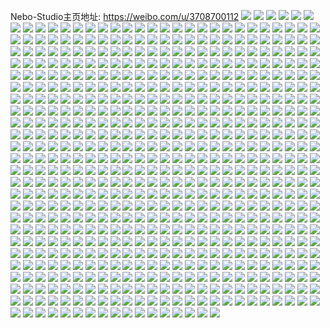 Nebo-Studio主页地址: https://weibo.com/u/3708700112 
![](https://wx4.sinaimg.cn/mw2000/dd0e45d0ly1h98icex30nj21b20s07j3.jpg) 
![](https://wx4.sinaimg.cn/mw2000/dd0e45d0ly1h98icfa60pj21b20s0n9m.jpg) 
![](https://wx4.sinaimg.cn/mw2000/dd0e45d0ly1h8z7n7fcf3j21hc0r0jyc.jpg) 
![](https://wx4.sinaimg.cn/mw2000/dd0e45d0ly1h8z3h0ghb3j21sc2dsu0y.jpg) 
![](https://wx4.sinaimg.cn/mw2000/dd0e45d0ly1h8z3h30akcj21sc2dskjm.jpg) 
![](https://wx4.sinaimg.cn/mw2000/dd0e45d0ly1h8wwgzivsnj21lt1tb4qp.jpg) 
![](https://wx4.sinaimg.cn/mw2000/dd0e45d0ly1h8wwhaedmmj22gg2wonpf.jpg) 
![](https://wx4.sinaimg.cn/mw2000/dd0e45d0ly1h8wwh34nx4j21kc1mxhdt.jpg) 
![](https://wx4.sinaimg.cn/mw2000/dd0e45d0ly1h8wu7yxc16j20u010zgym.jpg) 
![](https://wx4.sinaimg.cn/mw2000/dd0e45d0ly1h8r3nj75j7j22772woqv7.jpg) 
![](https://wx4.sinaimg.cn/mw2000/dd0e45d0ly1h8r3nqkrhej22c0341qv7.jpg) 
![](https://wx4.sinaimg.cn/mw2000/dd0e45d0ly1h8r05x8opyj229f2xx4qr.jpg) 
![](https://wx4.sinaimg.cn/mw2000/dd0e45d0ly1h8r060fxepj228h2skx6q.jpg) 
![](https://wx4.sinaimg.cn/mw2000/dd0e45d0ly1h8r05ufa6mj22c0340kjn.jpg) 
![](https://wx4.sinaimg.cn/mw2000/dd0e45d0ly1h8r06dw3szj227e2m7qv6.jpg) 
![](https://wx4.sinaimg.cn/mw2000/dd0e45d0ly1h8r063eoxyj22ae2wz4qr.jpg) 
![](https://wx4.sinaimg.cn/mw2000/dd0e45d0ly1h8r06751d5j22c0341kjm.jpg) 
![](https://wx4.sinaimg.cn/mw2000/dd0e45d0ly1h8r06axtt1j22bz3197wk.jpg) 
![](https://wx4.sinaimg.cn/mw2000/dd0e45d0ly1h8r06gv4xbj22bz2uux6r.jpg) 
![](https://wx4.sinaimg.cn/mw2000/dd0e45d0ly1h8r06hm5jyj20u011mwsr.jpg) 
![](https://wx4.sinaimg.cn/mw2000/dd0e45d0ly1h8go2xjlk4j22c0340qv9.jpg) 
![](https://wx4.sinaimg.cn/mw2000/dd0e45d0ly1h8go2uihx5j22c03401l0.jpg) 
![](https://wx4.sinaimg.cn/mw2000/dd0e45d0ly1h8gof6iqbsj22c0341kjn.jpg) 
![](https://wx4.sinaimg.cn/mw2000/dd0e45d0ly1h8e5x6iug6j21wu0vtk20.jpg) 
![](https://wx4.sinaimg.cn/mw2000/dd0e45d0ly1h8bv5chivrj22aq32bb2d.jpg) 
![](https://wx4.sinaimg.cn/mw2000/dd0e45d0ly1h8bv5rnaqbj22c0341b2d.jpg) 
![](https://wx4.sinaimg.cn/mw2000/dd0e45d0ly1h8bv5fvytrj22c0340x6u.jpg) 
![](https://wx4.sinaimg.cn/mw2000/dd0e45d0ly1h8bv5odguej22c03401l4.jpg) 
![](https://wx4.sinaimg.cn/mw2000/dd0e45d0ly1h8bv5jrzwhj22c0340hdz.jpg) 
![](https://wx4.sinaimg.cn/mw2000/dd0e45d0ly1h8bv5t5kihj22c0340e85.jpg) 
![](https://wx4.sinaimg.cn/mw2000/dd0e45d0ly1h8bv5v99cmj22af2ophdx.jpg) 
![](https://wx4.sinaimg.cn/mw2000/dd0e45d0ly1h8bv58drp1j22c0340hdy.jpg) 
![](https://wx4.sinaimg.cn/mw2000/dd0e45d0ly1h8atvlkk0vj228v280hdt.jpg) 
![](https://wx4.sinaimg.cn/mw2000/dd0e45d0ly1h8atvnww1qj227b1tb1ky.jpg) 
![](https://wx4.sinaimg.cn/mw2000/dd0e45d0ly1h83qmpiomkj20tu0w4wok.jpg) 
![](https://wx4.sinaimg.cn/mw2000/dd0e45d0ly1h83qn6z288j22c032pqv5.jpg) 
![](https://wx4.sinaimg.cn/mw2000/dd0e45d0ly1h81o0ukuqoj20q714yqey.jpg) 
![](https://wx4.sinaimg.cn/mw2000/dd0e45d0ly1h81o0v4iwvj20r9198k4d.jpg) 
![](https://wx4.sinaimg.cn/mw2000/dd0e45d0ly1h81o0u7eh5j21sc2ds7wh.jpg) 
![](https://wx4.sinaimg.cn/mw2000/dd0e45d0ly1h81o0vnjhtj20tw11o14v.jpg) 
![](https://wx4.sinaimg.cn/mw2000/dd0e45d0gy1h7y5nu2q37j226b2jqe81.jpg) 
![](https://wx4.sinaimg.cn/mw2000/dd0e45d0gy1h7y5nsqhyuj226c2mh7wh.jpg) 
![](https://wx4.sinaimg.cn/mw2000/dd0e45d0ly1h7nbu10sm5j22c03407wi.jpg) 
![](https://wx4.sinaimg.cn/mw2000/dd0e45d0ly1h7nbu3i7eaj22c0341kjm.jpg) 
![](https://wx4.sinaimg.cn/mw2000/dd0e45d0ly1h7nbu4hm4fj22c02fpqv5.jpg) 
![](https://wx4.sinaimg.cn/mw2000/dd0e45d0ly1h7nbu7cnlyj22c02rne83.jpg) 
![](https://wx4.sinaimg.cn/mw2000/dd0e45d0ly1h7nbuguyozj22c02w7kjn.jpg) 
![](https://wx4.sinaimg.cn/mw2000/dd0e45d0ly1h7nbudidd7j22c0340qv6.jpg) 
![](https://wx4.sinaimg.cn/mw2000/dd0e45d0ly1h7nbu5mvdhj22c02dgkjl.jpg) 
![](https://wx4.sinaimg.cn/mw2000/dd0e45d0ly1h7nbuaep05j22c0341qv7.jpg) 
![](https://wx4.sinaimg.cn/mw2000/dd0e45d0ly1h7nbtylp93j22c03404qt.jpg) 
![](https://wx4.sinaimg.cn/mw2000/dd0e45d0ly1h7nbuih9moj229r2xt1kz.jpg) 
![](https://wx4.sinaimg.cn/mw2000/dd0e45d0ly1h7k7jzxdg0j22c03407wi.jpg) 
![](https://wx4.sinaimg.cn/mw2000/dd0e45d0ly1h7k7k9e49uj226h2qj4qq.jpg) 
![](https://wx4.sinaimg.cn/mw2000/dd0e45d0ly1h7k7kizgm2j22c0340b2b.jpg) 
![](https://wx4.sinaimg.cn/mw2000/dd0e45d0ly1h7k7kqs6maj22c03407wj.jpg) 
![](https://wx4.sinaimg.cn/mw2000/dd0e45d0ly1h7gmc7nilsj20n00z4t9c.jpg) 
![](https://wx4.sinaimg.cn/mw2000/dd0e45d0gy1h759yz640xj222i2i9hdt.jpg) 
![](https://wx4.sinaimg.cn/mw2000/dd0e45d0gy1h759yxc6v1j226c2ryki9.jpg) 
![](https://wx4.sinaimg.cn/mw2000/dd0e45d0gy1h759ywizhcj21rd2hfb29.jpg) 
![](https://wx4.sinaimg.cn/mw2000/dd0e45d0gy1h759z1ldmbj21ky1lk7wh.jpg) 
![](https://wx4.sinaimg.cn/mw2000/dd0e45d0gy1h759z2zmuyj21sc27zhdt.jpg) 
![](https://wx4.sinaimg.cn/mw2000/dd0e45d0gy1h759yvetqqj20zg1bajtn.jpg) 
![](https://wx4.sinaimg.cn/mw2000/dd0e45d0gy1h759z3lwmdj20zg1ba40h.jpg) 
![](https://wx4.sinaimg.cn/mw2000/dd0e45d0gy1h759z47r8ej20zg1ba7a7.jpg) 
![](https://wx4.sinaimg.cn/mw2000/dd0e45d0ly1h6w1corwdnj22c02d1hdu.jpg) 
![](https://wx4.sinaimg.cn/mw2000/dd0e45d0ly1h6w1cnb3pvj22c02eie82.jpg) 
![](https://wx4.sinaimg.cn/mw2000/dd0e45d0ly1h6w1cqe3gjj22c02tju0y.jpg) 
![](https://wx4.sinaimg.cn/mw2000/dd0e45d0ly1h6tp9h2j6ej216o1kw77o.jpg) 
![](https://wx4.sinaimg.cn/mw2000/dd0e45d0ly1h6tp9epr1oj216o1kw7vh.jpg) 
![](https://wx4.sinaimg.cn/mw2000/dd0e45d0ly1h6tp9j8fwaj216o1kw0w8.jpg) 
![](https://wx4.sinaimg.cn/mw2000/dd0e45d0ly1h6tp9kl0w5j216o1kw1jd.jpg) 
![](https://wx4.sinaimg.cn/mw2000/dd0e45d0ly1h6tp9mdarwj216o1kwnny.jpg) 
![](https://wx4.sinaimg.cn/mw2000/dd0e45d0ly1h6tp9nn4xhj216o1kwx5p.jpg) 
![](https://wx4.sinaimg.cn/mw2000/dd0e45d0ly1h6tpa1wjb4j20tu10w18y.jpg) 
![](https://wx4.sinaimg.cn/mw2000/dd0e45d0ly1h6tpa3mgp5j216o1kw7wh.jpg) 
![](https://wx4.sinaimg.cn/mw2000/dd0e45d0ly1h6tpa0prrij22c02w4u0y.jpg) 
![](https://wx4.sinaimg.cn/mw2000/dd0e45d0ly1h6nz7anxslj21nw27ge81.jpg) 
![](https://wx4.sinaimg.cn/mw2000/dd0e45d0ly1h6nz7c9308j21sc2dsb2a.jpg) 
![](https://wx4.sinaimg.cn/mw2000/dd0e45d0ly1h6nz76idwfj21o0280460.jpg) 
![](https://wx4.sinaimg.cn/mw2000/dd0e45d0ly1h6nz7e6145j21o0280ah8.jpg) 
![](https://wx4.sinaimg.cn/mw2000/dd0e45d0ly1h6kes40ijcj21mc25sb29.jpg) 
![](https://wx4.sinaimg.cn/mw2000/dd0e45d0ly1h6kes4j8oqj21n825s1kx.jpg) 
![](https://wx4.sinaimg.cn/mw2000/dd0e45d0ly1h6kes553u2j228w2zvu0x.jpg) 
![](https://wx4.sinaimg.cn/mw2000/dd0e45d0ly1h6kes3c0b6j22c0340u0x.jpg) 
![](https://wx4.sinaimg.cn/mw2000/dd0e45d0ly1h6ketepaafj22c03401kx.jpg) 
![](https://wx4.sinaimg.cn/mw2000/dd0e45d0ly1h6kes5yprej223b2ave81.jpg) 
![](https://wx4.sinaimg.cn/mw2000/dd0e45d0ly1h6kevap6vej20mz0qzdgf.jpg) 
![](https://wx4.sinaimg.cn/mw2000/dd0e45d0ly1h6kexes8pnj20mz0p4tch.jpg) 
![](https://wx4.sinaimg.cn/mw2000/dd0e45d0ly1h6kexys41ej22c02zmqv5.jpg) 
![](https://wx4.sinaimg.cn/mw2000/dd0e45d0ly1h6epysl8fuj21o01o0tgv.jpg) 
![](https://wx4.sinaimg.cn/mw2000/dd0e45d0ly1h6epys289wj22c02c0tsl.jpg) 
![](https://wx4.sinaimg.cn/mw2000/dd0e45d0ly1h6epyt1iygj216o1a2mzk.jpg) 
![](https://wx4.sinaimg.cn/mw2000/dd0e45d0ly1h6epyw50qsj22c0340kjl.jpg) 
![](https://wx4.sinaimg.cn/mw2000/dd0e45d0ly1h6epyzoovtj226n1pahdt.jpg) 
![](https://wx4.sinaimg.cn/mw2000/dd0e45d0ly1h6epyywhlzj22c0340qm6.jpg) 
![](https://wx4.sinaimg.cn/mw2000/dd0e45d0ly1h6epz76f1tj20u00y9gni.jpg) 
![](https://wx4.sinaimg.cn/mw2000/dd0e45d0ly1h6epz52329j22c02c0hdu.jpg) 
![](https://wx4.sinaimg.cn/mw2000/dd0e45d0ly1h6epz5raeej22c02ffb29.jpg) 
![](https://wx4.sinaimg.cn/mw2000/dd0e45d0ly1h65g0eh6t5j20u01eejtb.jpg) 
![](https://wx4.sinaimg.cn/mw2000/dd0e45d0ly1h65g0f4r1jj21ur2fte81.jpg) 
![](https://wx4.sinaimg.cn/mw2000/dd0e45d0ly1h5vx4w0kvcj21o01o07wh.jpg) 
![](https://wx4.sinaimg.cn/mw2000/dd0e45d0ly1h5vx4u52wzj21o01o07wh.jpg) 
![](https://wx4.sinaimg.cn/mw2000/dd0e45d0ly1h5sspp6p3oj21ld2conny.jpg) 
![](https://wx4.sinaimg.cn/mw2000/dd0e45d0ly1h5ssposq65j21jc2afx32.jpg) 
![](https://wx4.sinaimg.cn/mw2000/dd0e45d0ly1h5r2enumj8j20u0176n06.jpg) 
![](https://wx4.sinaimg.cn/mw2000/dd0e45d0ly1h5r2enh23vj20tz15k1bq.jpg) 
![](https://wx4.sinaimg.cn/mw2000/dd0e45d0ly1h5r2eo345yj20h50uhqbb.jpg) 
![](https://wx4.sinaimg.cn/mw2000/dd0e45d0ly1h569uo82f4j22c0340hdu.jpg) 
![](https://wx4.sinaimg.cn/mw2000/dd0e45d0ly1h569ujf9d4j22c0340b2b.jpg) 
![](https://wx4.sinaimg.cn/mw2000/dd0e45d0ly1h569us8srij22c0340hdu.jpg) 
![](https://wx4.sinaimg.cn/mw2000/dd0e45d0ly1h55jcngyz7j22c02j3b2b.jpg) 
![](https://wx4.sinaimg.cn/mw2000/dd0e45d0ly1h55jcopjplj22c02rq1ky.jpg) 
![](https://wx4.sinaimg.cn/mw2000/dd0e45d0ly1h55jcm1c2mj22c03407wi.jpg) 
![](https://wx4.sinaimg.cn/mw2000/dd0e45d0ly1h55jcxh456j20sg0g9tfy.jpg) 
![](https://wx4.sinaimg.cn/mw2000/dd0e45d0ly1h55jcwx2qkj21o01o0npe.jpg) 
![](https://wx4.sinaimg.cn/mw2000/dd0e45d0ly1h55jcv6drdj21sc29akjl.jpg) 
![](https://wx4.sinaimg.cn/mw2000/dd0e45d0ly1h55jctyrs4j22kd2417wj.jpg) 
![](https://wx4.sinaimg.cn/mw2000/dd0e45d0ly1h55jcxsllsj20sg0fvwlm.jpg) 
![](https://wx4.sinaimg.cn/mw2000/dd0e45d0ly1h55jczqxctj22c02u31kz.jpg) 
![](https://wx4.sinaimg.cn/mw2000/dd0e45d0ly1h55jd0pfkgj230q1xc1ky.jpg) 
![](https://wx4.sinaimg.cn/mw2000/dd0e45d0ly1h55jd1c4y6j22c023vnpd.jpg) 
![](https://wx4.sinaimg.cn/mw2000/dd0e45d0ly1h55jd2flhuj22c02lnhdv.jpg) 
![](https://wx4.sinaimg.cn/mw2000/dd0e45d0ly1h55jd3suddj22c0340npf.jpg) 
![](https://wx4.sinaimg.cn/mw2000/dd0e45d0ly1h51w1ndobxj20lc0o8n5z.jpg) 
![](https://wx4.sinaimg.cn/mw2000/dd0e45d0ly1h51w3mv84cj209p0bmta7.jpg) 
![](https://wx4.sinaimg.cn/mw2000/dd0e45d0ly1h4x54i74loj21sc2ds1kx.jpg) 
![](https://wx4.sinaimg.cn/mw2000/dd0e45d0ly1h4x54ghr7uj21sc21uhdt.jpg) 
![](https://wx4.sinaimg.cn/mw2000/dd0e45d0ly1h4x54jkrr9j21sc2dsb29.jpg) 
![](https://wx4.sinaimg.cn/mw2000/dd0e45d0ly1h4ob7ihjuhj21sc2dshd0.jpg) 
![](https://wx4.sinaimg.cn/mw2000/dd0e45d0ly1h4ob7sk45vj223u2ph1l0.jpg) 
![](https://wx4.sinaimg.cn/mw2000/dd0e45d0ly1h4ob7iwr87j21sc24j7pc.jpg) 
![](https://wx4.sinaimg.cn/mw2000/dd0e45d0ly1h4ob7tf8amj21sc25d4qp.jpg) 
![](https://wx4.sinaimg.cn/mw2000/dd0e45d0ly1h4ob7u01afj20sg16o7hu.jpg) 
![](https://wx4.sinaimg.cn/mw2000/dd0e45d0ly1h4ob7ug8sej21400u04a2.jpg) 
![](https://wx4.sinaimg.cn/mw2000/dd0e45d0ly1h4ob7v0zozj210k0glagz.jpg) 
![](https://wx4.sinaimg.cn/mw2000/dd0e45d0gy1h4mbooikqij20n01ds1kx.jpg) 
![](https://wx4.sinaimg.cn/mw2000/dd0e45d0gy1h4lvofbvr7j22c03401kx.jpg) 
![](https://wx4.sinaimg.cn/mw2000/dd0e45d0gy1h4lvogs87vj23402c0b2a.jpg) 
![](https://wx4.sinaimg.cn/mw2000/dd0e45d0gy1h4lvoeppc6j20sg16oajq.jpg) 
![](https://wx4.sinaimg.cn/mw2000/dd0e45d0gy1h4lvorn2isj23402c0npd.jpg) 
![](https://wx4.sinaimg.cn/mw2000/dd0e45d0gy1h4lvopgmphj23402c0npe.jpg) 
![](https://wx4.sinaimg.cn/mw2000/dd0e45d0gy1h4ku4yef7vj21400u00ys.jpg) 
![](https://wx4.sinaimg.cn/mw2000/dd0e45d0gy1h4ktycdeu1j20u00z4n6c.jpg) 
![](https://wx4.sinaimg.cn/mw2000/dd0e45d0gy1h4ku5ay0j8j20u00u0dm5.jpg) 
![](https://wx4.sinaimg.cn/mw2000/dd0e45d0gy1h4ku1pxnlhj23k02o0kjn.jpg) 
![](https://wx4.sinaimg.cn/mw2000/dd0e45d0gy1h4ku1mq57dj23402c0hdu.jpg) 
![](https://wx4.sinaimg.cn/mw2000/dd0e45d0gy1h4ku1hntanj23k02o04qr.jpg) 
![](https://wx4.sinaimg.cn/mw2000/dd0e45d0gy1h4jn1sjf6ej22c0340b1g.jpg) 
![](https://wx4.sinaimg.cn/mw2000/dd0e45d0gy1h4jn24js7cj20mi0gf776.jpg) 
![](https://wx4.sinaimg.cn/mw2000/dd0e45d0gy1h4jn1te849j20tu0uj45z.jpg) 
![](https://wx4.sinaimg.cn/mw2000/dd0e45d0gy1h4jn2ck693j20mi0kc442.jpg) 
![](https://wx4.sinaimg.cn/mw2000/dd0e45d0ly1h4dobacgxsj22c0340e82.jpg) 
![](https://wx4.sinaimg.cn/mw2000/dd0e45d0ly1h4dobcllavj22c03404qq.jpg) 
![](https://wx4.sinaimg.cn/mw2000/dd0e45d0ly1h4dobj0fxtj22c0340hdu.jpg) 
![](https://wx4.sinaimg.cn/mw2000/dd0e45d0ly1h4dob8vyg3j22c0340e82.jpg) 
![](https://wx4.sinaimg.cn/mw2000/dd0e45d0ly1h47pzgkzm8j21pp1fekg4.jpg) 
![](https://wx4.sinaimg.cn/mw2000/dd0e45d0ly1h46zn7ysrcj22c02m6e82.jpg) 
![](https://wx4.sinaimg.cn/mw2000/dd0e45d0ly1h46zn75wb5j22c02tvhdu.jpg) 
![](https://wx4.sinaimg.cn/mw2000/dd0e45d0ly1h46zn92wuyj22c0340npf.jpg) 
![](https://wx4.sinaimg.cn/mw2000/dd0e45d0ly1h431wp2zn3j21q924s1h0.jpg) 
![](https://wx4.sinaimg.cn/mw2000/dd0e45d0ly1h431wnx5khj21p22unb29.jpg) 
![](https://wx4.sinaimg.cn/mw2000/dd0e45d0ly1h3zwmj53jlj21od1od1kx.jpg) 
![](https://wx4.sinaimg.cn/mw2000/dd0e45d0ly1h3zwmjjmjbj20u40xadpu.jpg) 
![](https://wx4.sinaimg.cn/mw2000/dd0e45d0ly1h3ycmewz6xj22d6340hdv.jpg) 
![](https://wx4.sinaimg.cn/mw2000/dd0e45d0ly1h3ycmdfngzj20u00u0tiv.jpg) 
![](https://wx4.sinaimg.cn/mw2000/dd0e45d0ly1h3ycmgj3dqj22d6340hdw.jpg) 
![](https://wx4.sinaimg.cn/mw2000/dd0e45d0ly1h3ycmds6zej22c02v11kx.jpg) 
![](https://wx4.sinaimg.cn/mw2000/dd0e45d0ly1h3xmqci3lwj22c02nlu0y.jpg) 
![](https://wx4.sinaimg.cn/mw2000/dd0e45d0ly1h3xmqdf92tj22c0340npe.jpg) 
![](https://wx4.sinaimg.cn/mw2000/dd0e45d0ly1h3xmqeih2mj22c02qcx6q.jpg) 
![](https://wx4.sinaimg.cn/mw2000/dd0e45d0ly1h3xmqbl3bmj22c02zihdu.jpg) 
![](https://wx4.sinaimg.cn/mw2000/dd0e45d0ly1h3xmqfv53vj22c0340b2a.jpg) 
![](https://wx4.sinaimg.cn/mw2000/dd0e45d0ly1h3xmqhcfc8j22c03407wi.jpg) 
![](https://wx4.sinaimg.cn/mw2000/dd0e45d0ly1h3xmqiho5hj22c02w47wj.jpg) 
![](https://wx4.sinaimg.cn/mw2000/dd0e45d0ly1h3xmqjgsv3j22c0340hdu.jpg) 
![](https://wx4.sinaimg.cn/mw2000/dd0e45d0ly1h3xkkyn9mgj21sc2dskjl.jpg) 
![](https://wx4.sinaimg.cn/mw2000/dd0e45d0ly1h3xkkzdijuj21sc2dsb29.jpg) 
![](https://wx4.sinaimg.cn/mw2000/dd0e45d0ly1h3xkl1r76pj21o0280u0x.jpg) 
![](https://wx4.sinaimg.cn/mw2000/dd0e45d0ly1h3xkl27i3gj20jp0podoe.jpg) 
![](https://wx4.sinaimg.cn/mw2000/dd0e45d0ly1h3xkl2sm81j20i30nx48p.jpg) 
![](https://wx4.sinaimg.cn/mw2000/dd0e45d0ly1h3xkl442bvj22c02rphdu.jpg) 
![](https://wx4.sinaimg.cn/mw2000/dd0e45d0ly1h3xkl8uiwhj22c0340hdv.jpg) 
![](https://wx4.sinaimg.cn/mw2000/dd0e45d0ly1h3xhyv6p7pj22c02mxkjl.jpg) 
![](https://wx4.sinaimg.cn/mw2000/dd0e45d0ly1h3xhyqplpjj20zk0qamz3.jpg) 
![](https://wx4.sinaimg.cn/mw2000/dd0e45d0ly1h3xhyhjeafj2440334txu.jpg) 
![](https://wx4.sinaimg.cn/mw2000/dd0e45d0ly1h3xhyngotyj235s2dfx6p.jpg) 
![](https://wx4.sinaimg.cn/mw2000/dd0e45d0ly1h3xhyvytw5j22c02vshdt.jpg) 
![](https://wx4.sinaimg.cn/mw2000/dd0e45d0ly1h3xhyqc2lfj235s2df7wh.jpg) 
![](https://wx4.sinaimg.cn/mw2000/dd0e45d0ly1h3xhz0ropoj22c0340x6p.jpg) 
![](https://wx4.sinaimg.cn/mw2000/dd0e45d0ly1h3xhyz3469j22c0340x6p.jpg) 
![](https://wx4.sinaimg.cn/mw2000/dd0e45d0ly1h3xhyx7dqqj22c0340x6p.jpg) 
![](https://wx4.sinaimg.cn/mw2000/dd0e45d0ly1h3xhz29x3wj22c0340npd.jpg) 
![](https://wx4.sinaimg.cn/mw2000/dd0e45d0ly1h3xhz3v3imj22c0340e81.jpg) 
![](https://wx4.sinaimg.cn/mw2000/dd0e45d0ly1h3x0xixftwj22df35sb2b.jpg) 
![](https://wx4.sinaimg.cn/mw2000/dd0e45d0ly1h3x0xsjvuzj22df35s7wj.jpg) 
![](https://wx4.sinaimg.cn/mw2000/dd0e45d0ly1h3x0wnuzjpj235s2dfx6q.jpg) 
![](https://wx4.sinaimg.cn/mw2000/dd0e45d0ly1h3x0wsfxaoj22de349kjm.jpg) 
![](https://wx4.sinaimg.cn/mw2000/dd0e45d0ly1h3x0wz5f2kj235s2df7wj.jpg) 
![](https://wx4.sinaimg.cn/mw2000/dd0e45d0ly1h3x0x4xyxdj22df35s1kz.jpg) 
![](https://wx4.sinaimg.cn/mw2000/dd0e45d0ly1h3x0xpbq37j22df35s4qr.jpg) 
![](https://wx4.sinaimg.cn/mw2000/dd0e45d0ly1h3x0xm4dnkj22df35sx6q.jpg) 
![](https://wx4.sinaimg.cn/mw2000/dd0e45d0ly1h3x0wjdb40j235s2df1kz.jpg) 
![](https://wx4.sinaimg.cn/mw2000/dd0e45d0ly1h3x0yi4u3gj24403347wi.jpg) 
![](https://wx4.sinaimg.cn/mw2000/dd0e45d0ly1h3x0ygrgpnj23344404qr.jpg) 
![](https://wx4.sinaimg.cn/mw2000/dd0e45d0ly1h3x0yk1nocj2334440kjm.jpg) 
![](https://wx4.sinaimg.cn/mw2000/dd0e45d0ly1h3v97j2xrqj20t10tuwol.jpg) 
![](https://wx4.sinaimg.cn/mw2000/dd0e45d0ly1h3v97ipbzbj20sn13vk3j.jpg) 
![](https://wx4.sinaimg.cn/mw2000/dd0e45d0ly1h3v97josxxj210y0tvwsq.jpg) 
![](https://wx4.sinaimg.cn/mw2000/dd0e45d0ly1h3v97k142fj21jj1eph8d.jpg) 
![](https://wx4.sinaimg.cn/mw2000/dd0e45d0ly1h3v97kgd55j20t70wual8.jpg) 
![](https://wx4.sinaimg.cn/mw2000/dd0e45d0ly1h3v97hula7j21991gvapl.jpg) 
![](https://wx4.sinaimg.cn/mw2000/dd0e45d0ly1h3v99iq4c6j20ln0qg10h.jpg) 
![](https://wx4.sinaimg.cn/mw2000/dd0e45d0ly1h3v99iaunaj21sc2dsnpd.jpg) 
![](https://wx4.sinaimg.cn/mw2000/dd0e45d0ly1h3v99iz5fbj20kw0l4tdw.jpg) 
![](https://wx4.sinaimg.cn/mw2000/dd0e45d0ly1h3iq6l4725j21l71vckjl.jpg) 
![](https://wx4.sinaimg.cn/mw2000/dd0e45d0ly1h3iq6ntt1lj21r6229b29.jpg) 
![](https://wx4.sinaimg.cn/mw2000/dd0e45d0ly1h3iq6muel7j21nc1ub7wh.jpg) 
![](https://wx4.sinaimg.cn/mw2000/dd0e45d0ly1h3innf2yjfj21o02a07wi.jpg) 
![](https://wx4.sinaimg.cn/mw2000/dd0e45d0ly1h3innd7dlhj21k022oe81.jpg) 
![](https://wx4.sinaimg.cn/mw2000/dd0e45d0ly1h3inng4a59j21o025whdt.jpg) 
![](https://wx4.sinaimg.cn/mw2000/dd0e45d0ly1h3innh627mj211c126dxs.jpg) 
![](https://wx4.sinaimg.cn/mw2000/dd0e45d0ly1h3innglzf9j21uo11cgzn.jpg) 
![](https://wx4.sinaimg.cn/mw2000/dd0e45d0ly1h3innn2z9yj20u014045g.jpg) 
![](https://wx4.sinaimg.cn/mw2000/dd0e45d0ly1h3innjuebtj21rv10kb29.jpg) 
![](https://wx4.sinaimg.cn/mw2000/dd0e45d0ly1h3innkw9k1j21t4118hdt.jpg) 
![](https://wx4.sinaimg.cn/mw2000/dd0e45d0ly1h3innijt6ij22fy1rkb2a.jpg) 
![](https://wx4.sinaimg.cn/mw2000/dd0e45d0ly1h3innlxrwpj21uo12te81.jpg) 
![](https://wx4.sinaimg.cn/mw2000/dd0e45d0ly1h3innms65zj218i0xo7nl.jpg) 
![](https://wx4.sinaimg.cn/mw2000/dd0e45d0ly1h3djd9ho9mj23402c0x6t.jpg) 
![](https://wx4.sinaimg.cn/mw2000/dd0e45d0ly1h3djetyccmj20mf0crgqb.jpg) 
![](https://wx4.sinaimg.cn/mw2000/dd0e45d0ly1h3djdasqzcj20u011ukgs.jpg) 
![](https://wx4.sinaimg.cn/mw2000/dd0e45d0gy1h39bzwxkwzj20sg2451ky.jpg) 
![](https://wx4.sinaimg.cn/mw2000/dd0e45d0gy1h39cmicgaqj216o0sggw2.jpg) 
![](https://wx4.sinaimg.cn/mw2000/dd0e45d0gy1h39c0avjyzj20sg1kib29.jpg) 
![](https://wx4.sinaimg.cn/mw2000/dd0e45d0gy1h39bzl72j4j20sg1kvx38.jpg) 
![](https://wx4.sinaimg.cn/mw2000/dd0e45d0gy1h39cxgot9uj22z428c4qs.jpg) 
![](https://wx4.sinaimg.cn/mw2000/dd0e45d0gy1h39bz7yf47j20sg3k04qp.jpg) 
![](https://wx4.sinaimg.cn/mw2000/dd0e45d0gy1h39cnaq4bjj20sg11o7tr.jpg) 
![](https://wx4.sinaimg.cn/mw2000/dd0e45d0ly1h39cxxyr6xj219a0u0tyo.jpg) 
![](https://wx4.sinaimg.cn/mw2000/dd0e45d0gy1h39cmrflyxj20sf11mqby.jpg) 
![](https://wx4.sinaimg.cn/mw2000/dd0e45d0ly1h39cy7e6gaj20sg1dlavq.jpg) 
![](https://wx4.sinaimg.cn/mw2000/dd0e45d0gy1h39cnfzabvj216o0sggtl.jpg) 
![](https://wx4.sinaimg.cn/mw2000/dd0e45d0gy1h39cm7u3ojj22c03401l0.jpg) 
![](https://wx4.sinaimg.cn/mw2000/dd0e45d0gy1h39cnqvkvpj219a0u0kjf.jpg) 
![](https://wx4.sinaimg.cn/mw2000/dd0e45d0gy1h39cqgrnocj20sg16ok0f.jpg) 
![](https://wx4.sinaimg.cn/mw2000/dd0e45d0gy1h39cqvg33uj216o0sgdqk.jpg) 
![](https://wx4.sinaimg.cn/mw2000/dd0e45d0gy1h39cr2qyhgj216o0sgqcm.jpg) 
![](https://wx4.sinaimg.cn/mw2000/dd0e45d0gy1h39crxim68j22x126rx6r.jpg) 
![](https://wx4.sinaimg.cn/mw2000/dd0e45d0ly1h39cyeho56j20sg16o4bv.jpg) 
![](https://wx4.sinaimg.cn/mw2000/dd0e45d0ly1h37203m1pfj20sg16on5j.jpg) 
![](https://wx4.sinaimg.cn/mw2000/dd0e45d0ly1h37202tf9vj20sg16oth5.jpg) 
![](https://wx4.sinaimg.cn/mw2000/dd0e45d0ly1h372049972j20sg16on5e.jpg) 
![](https://wx4.sinaimg.cn/mw2000/dd0e45d0ly1h37205qv7rj20sg16ok09.jpg) 
![](https://wx4.sinaimg.cn/mw2000/dd0e45d0ly1h37206bnihj20sg16o112.jpg) 
![](https://wx4.sinaimg.cn/mw2000/dd0e45d0ly1h3720m577kj20lz0o3450.jpg) 
![](https://wx4.sinaimg.cn/mw2000/dd0e45d0ly1h3720yx6m1j20j80sgtdc.jpg) 
![](https://wx4.sinaimg.cn/mw2000/dd0e45d0ly1h37219zjgqj20u010ydxp.jpg) 
![](https://wx4.sinaimg.cn/mw2000/dd0e45d0ly1h3724h9nuaj20u01404i8.jpg) 
![](https://wx4.sinaimg.cn/mw2000/dd0e45d0gy1h2yp3pafjhj22c0340nph.jpg) 
![](https://wx4.sinaimg.cn/mw2000/dd0e45d0gy1h2yp4h2ucfj22c0340kjp.jpg) 
![](https://wx4.sinaimg.cn/mw2000/dd0e45d0gy1h2yp5f9642j2259340npg.jpg) 
![](https://wx4.sinaimg.cn/mw2000/dd0e45d0gy1h2yp5zzragj20vi0rodv4.jpg) 
![](https://wx4.sinaimg.cn/mw2000/dd0e45d0ly1h2xvxadjq6j22c0340x6s.jpg) 
![](https://wx4.sinaimg.cn/mw2000/dd0e45d0ly1h2xvxeqhaaj21qv24sqv5.jpg) 
![](https://wx4.sinaimg.cn/mw2000/dd0e45d0ly1h2xvx4sm7fj20zk1beqd7.jpg) 
![](https://wx4.sinaimg.cn/mw2000/dd0e45d0ly1h2xvx6u4q2j21o324lqv5.jpg) 
![](https://wx4.sinaimg.cn/mw2000/dd0e45d0ly1h2xvxbtseqj216o1kw4qp.jpg) 
![](https://wx4.sinaimg.cn/mw2000/dd0e45d0ly1h2xvxd2776j216o1kwnlc.jpg) 
![](https://wx4.sinaimg.cn/mw2000/dd0e45d0ly1h2prvwki7ij22c02c0npd.jpg) 
![](https://wx4.sinaimg.cn/mw2000/dd0e45d0ly1h2prx5fb9pj23402c0hdu.jpg) 
![](https://wx4.sinaimg.cn/mw2000/dd0e45d0ly1h2pry1vkaej22c020zkjl.jpg) 
![](https://wx4.sinaimg.cn/mw2000/dd0e45d0ly1h2przoucksj22c03404qs.jpg) 
![](https://wx4.sinaimg.cn/mw2000/dd0e45d0ly1h2ps0w3klmj22c0340qv6.jpg) 
![](https://wx4.sinaimg.cn/mw2000/dd0e45d0ly1h2ps249izrj22c0340qv6.jpg) 
![](https://wx4.sinaimg.cn/mw2000/dd0e45d0ly1h2pfybzs8ej2340340kjr.jpg) 
![](https://wx4.sinaimg.cn/mw2000/dd0e45d0ly1h2pfyfwophj23402c01l0.jpg) 
![](https://wx4.sinaimg.cn/mw2000/dd0e45d0ly1h2pfyzllatj2340340x6v.jpg) 
![](https://wx4.sinaimg.cn/mw2000/dd0e45d0ly1h2pfyir5nvj23402c0u0z.jpg) 
![](https://wx4.sinaimg.cn/mw2000/dd0e45d0ly1h2pfyosxmjj23402c0e82.jpg) 
![](https://wx4.sinaimg.cn/mw2000/dd0e45d0ly1h2pfylpvbaj23402c0npf.jpg) 
![](https://wx4.sinaimg.cn/mw2000/dd0e45d0ly1h2pfy6e7ubj23402c01l0.jpg) 
![](https://wx4.sinaimg.cn/mw2000/dd0e45d0ly1h2pfyr5ea3j22c02qz4qr.jpg) 
![](https://wx4.sinaimg.cn/mw2000/dd0e45d0ly1h2pfyu1ggaj23402c0hdv.jpg) 
![](https://wx4.sinaimg.cn/mw2000/dd0e45d0ly1h2pfz4uqzrj2340340hdz.jpg) 
![](https://wx4.sinaimg.cn/mw2000/dd0e45d0ly1h2pfz7mco0j22c02bbqv5.jpg) 
![](https://wx4.sinaimg.cn/mw2000/dd0e45d0ly1h2pfzb673tj23402c0u0z.jpg) 
![](https://wx4.sinaimg.cn/mw2000/dd0e45d0ly1h2pfzh9jnwj23403404qv.jpg) 
![](https://wx4.sinaimg.cn/mw2000/dd0e45d0ly1h2meif60jyj21al16odvn.jpg) 
![](https://wx4.sinaimg.cn/mw2000/dd0e45d0ly1h2hliqik9vj2261340u0y.jpg) 
![](https://wx4.sinaimg.cn/mw2000/dd0e45d0ly1h2hllg80f7j21o01o07u7.jpg) 
![](https://wx4.sinaimg.cn/mw2000/dd0e45d0ly1h2hliad0ugj22c0340npf.jpg) 
![](https://wx4.sinaimg.cn/mw2000/dd0e45d0ly1h2hli0wsisj22c028zqv6.jpg) 
![](https://wx4.sinaimg.cn/mw2000/dd0e45d0ly1h2hllgm8rxj20u00r2k26.jpg) 
![](https://wx4.sinaimg.cn/mw2000/dd0e45d0ly1h2hlilsmhcj22c01skx6p.jpg) 
![](https://wx4.sinaimg.cn/mw2000/dd0e45d0ly1h2hlij8nmdj22c0340e82.jpg) 
![](https://wx4.sinaimg.cn/mw2000/dd0e45d0ly1h2hllgxotuj20mz0cfgnj.jpg) 
![](https://wx4.sinaimg.cn/mw2000/dd0e45d0ly1h2hlijvty0j216l16n7gv.jpg) 
![](https://wx4.sinaimg.cn/mw2000/dd0e45d0ly1h23q326ecxj20mm0u5jvj.jpg) 
![](https://wx4.sinaimg.cn/mw2000/dd0e45d0ly1h23q32wd16j21nr28de81.jpg) 
![](https://wx4.sinaimg.cn/mw2000/dd0e45d0ly1h23q33ciu6j20u014012m.jpg) 
![](https://wx4.sinaimg.cn/mw2000/dd0e45d0ly1h20z2kq4g9j22801o0e81.jpg) 
![](https://wx4.sinaimg.cn/mw2000/dd0e45d0ly1h20z2ll2fgj21o01o01kx.jpg) 
![](https://wx4.sinaimg.cn/mw2000/dd0e45d0ly1h20z2n367hj21o0280b29.jpg) 
![](https://wx4.sinaimg.cn/mw2000/dd0e45d0ly1h20z2oeeuoj22801o0e81.jpg) 
![](https://wx4.sinaimg.cn/mw2000/dd0e45d0ly1h20z2i8smnj21o02807wh.jpg) 
![](https://wx4.sinaimg.cn/mw2000/dd0e45d0ly1h1ugh6o1dtj23402c0npd.jpg) 
![](https://wx4.sinaimg.cn/mw2000/dd0e45d0ly1h1ugicvjyoj22c03404qs.jpg) 
![](https://wx4.sinaimg.cn/mw2000/dd0e45d0ly1h1ugih865cj22c03404qs.jpg) 
![](https://wx4.sinaimg.cn/mw2000/dd0e45d0ly1h1tvzmqj19j22c0340e84.jpg) 
![](https://wx4.sinaimg.cn/mw2000/dd0e45d0ly1h1tvzqk2ucj226431yx6r.jpg) 
![](https://wx4.sinaimg.cn/mw2000/dd0e45d0ly1h1tvzuk3syj22c0340e84.jpg) 
![](https://wx4.sinaimg.cn/mw2000/dd0e45d0ly1h1tw0amcl3j22c0340kjo.jpg) 
![](https://wx4.sinaimg.cn/mw2000/dd0e45d0ly1h1tw0i1liwj22c02lz7wk.jpg) 
![](https://wx4.sinaimg.cn/mw2000/dd0e45d0ly1h1tw02p3yej22c0340hdw.jpg) 
![](https://wx4.sinaimg.cn/mw2000/dd0e45d0ly1h1tw0eeq88j22c03407wk.jpg) 
![](https://wx4.sinaimg.cn/mw2000/dd0e45d0ly1h1tvzyxmc5j22c0340npg.jpg) 
![](https://wx4.sinaimg.cn/mw2000/dd0e45d0ly1h1tw0706fxj22c03404qs.jpg) 
![](https://wx4.sinaimg.cn/mw2000/dd0e45d0ly1h1taznmvv1j216o1kwqv5.jpg) 
![](https://wx4.sinaimg.cn/mw2000/dd0e45d0ly1h1taztj22rj22c0340u0y.jpg) 
![](https://wx4.sinaimg.cn/mw2000/dd0e45d0ly1h1tazkq9hkj216o1kwhdt.jpg) 
![](https://wx4.sinaimg.cn/mw2000/dd0e45d0ly1h1tazugox2j20v80hzaht.jpg) 
![](https://wx4.sinaimg.cn/mw2000/dd0e45d0ly1h1tazyomdpj20i20rrgw0.jpg) 
![](https://wx4.sinaimg.cn/mw2000/dd0e45d0ly1h1tazxy783j22ts1l0kjm.jpg) 
![](https://wx4.sinaimg.cn/mw2000/dd0e45d0ly1h1tb05p727j22c0340x6t.jpg) 
![](https://wx4.sinaimg.cn/mw2000/dd0e45d0ly1h1tb0h663oj22ts1lab2b.jpg) 
![](https://wx4.sinaimg.cn/mw2000/dd0e45d0ly1h1tb0dobq2j23402c0nph.jpg) 
![](https://wx4.sinaimg.cn/mw2000/dd0e45d0ly1h1tazppg0jj216o1kwhdt.jpg) 
![](https://wx4.sinaimg.cn/mw2000/dd0e45d0ly1h1tb08h7xoj21qp2c9b2a.jpg) 
![](https://wx4.sinaimg.cn/mw2000/dd0e45d0ly1h1nbe0t742j20u0137wrt.jpg) 
![](https://wx4.sinaimg.cn/mw2000/dd0e45d0ly1h1nbeys8mlj20mi0qsdnm.jpg) 
![](https://wx4.sinaimg.cn/mw2000/dd0e45d0ly1h1nbepeg98j20u011nk4f.jpg) 
![](https://wx4.sinaimg.cn/mw2000/dd0e45d0ly1h1ebl6qc1jj22c0340x6s.jpg) 
![](https://wx4.sinaimg.cn/mw2000/dd0e45d0ly1h1ebl45nx2j22c0340e84.jpg) 
![](https://wx4.sinaimg.cn/mw2000/dd0e45d0ly1h19pv4nxwjj22c0340b29.jpg) 
![](https://wx4.sinaimg.cn/mw2000/dd0e45d0ly1h19pva1h9wj22c0340hdt.jpg) 
![](https://wx4.sinaimg.cn/mw2000/dd0e45d0ly1h19pv8eef0j22c0340b29.jpg) 
![](https://wx4.sinaimg.cn/mw2000/dd0e45d0ly1h19pv6u0xrj22c0340npe.jpg) 
![](https://wx4.sinaimg.cn/mw2000/dd0e45d0ly1h12pvur9jwj22c03404qr.jpg) 
![](https://wx4.sinaimg.cn/mw2000/dd0e45d0ly1h12pvx3649j22c0340hdv.jpg) 
![](https://wx4.sinaimg.cn/mw2000/dd0e45d0ly1h12pvzy8t0j22c03401kz.jpg) 
![](https://wx4.sinaimg.cn/mw2000/dd0e45d0ly1h12pw2ouffj22c0340npg.jpg) 
![](https://wx4.sinaimg.cn/mw2000/dd0e45d0ly1h12ouuq44uj22c0340e83.jpg) 
![](https://wx4.sinaimg.cn/mw2000/dd0e45d0ly1h12ov21zsdj22c0340qv8.jpg) 
![](https://wx4.sinaimg.cn/mw2000/dd0e45d0ly1h12ouxyo1ij22c0340e83.jpg) 
![](https://wx4.sinaimg.cn/mw2000/dd0e45d0ly1h12ovbud40j22c0340hdv.jpg) 
![](https://wx4.sinaimg.cn/mw2000/dd0e45d0ly1h12ovg1p8rj22c0340npg.jpg) 
![](https://wx4.sinaimg.cn/mw2000/dd0e45d0ly1h12ov85turj22c0340b2b.jpg) 
![](https://wx4.sinaimg.cn/mw2000/dd0e45d0ly1h12dflzy4ej22c03401l0.jpg) 
![](https://wx4.sinaimg.cn/mw2000/dd0e45d0ly1h12dbqwclxj20fj0kqq5j.jpg) 
![](https://wx4.sinaimg.cn/mw2000/dd0e45d0ly1h11j6921ubj22c0340kjp.jpg) 
![](https://wx4.sinaimg.cn/mw2000/dd0e45d0ly1h11j6de5jzj22c0340kjr.jpg) 
![](https://wx4.sinaimg.cn/mw2000/dd0e45d0ly1h11j6hm9t4j22c0340b2d.jpg) 
![](https://wx4.sinaimg.cn/mw2000/dd0e45d0ly1h11j6jd4vmj216o1kwnjn.jpg) 
![](https://wx4.sinaimg.cn/mw2000/dd0e45d0ly1h11j73kx4kj22c0340hdt.jpg) 
![](https://wx4.sinaimg.cn/mw2000/dd0e45d0ly1h11j6kuhwkj216o1kwtv7.jpg) 
![](https://wx4.sinaimg.cn/mw2000/dd0e45d0ly1h11j6v4i6rj22c0340e83.jpg) 
![](https://wx4.sinaimg.cn/mw2000/dd0e45d0ly1h11j6s68l7j22c03407wj.jpg) 
![](https://wx4.sinaimg.cn/mw2000/dd0e45d0ly1h11j6y55ngj22c0340e83.jpg) 
![](https://wx4.sinaimg.cn/mw2000/dd0e45d0ly1h11j71mxnwj22c03407wj.jpg) 
![](https://wx4.sinaimg.cn/mw2000/dd0e45d0ly1h11j773333j23402c0u0z.jpg) 
![](https://wx4.sinaimg.cn/mw2000/dd0e45d0ly1h11j63ei5lj22c0340npg.jpg) 
![](https://wx4.sinaimg.cn/mw2000/dd0e45d0ly1h11j6oiqxkj22c0340kjn.jpg) 
![](https://wx4.sinaimg.cn/mw2000/dd0e45d0ly1h11j7a8i1aj22c02ygkjo.jpg) 
![](https://wx4.sinaimg.cn/mw2000/dd0e45d0ly1h11j7dhhu4j22c0340b2c.jpg) 
![](https://wx4.sinaimg.cn/mw2000/dd0e45d0ly1h11j7et990j22as2yy1ky.jpg) 
![](https://wx4.sinaimg.cn/mw2000/dd0e45d0ly1h0vn8hncl2j20u00yodv2.jpg) 
![](https://wx4.sinaimg.cn/mw2000/dd0e45d0ly1h0vn8qzd54j20ty0vugze.jpg) 
![](https://wx4.sinaimg.cn/mw2000/dd0e45d0ly1h0veymqexhj20o40w4n3z.jpg) 
![](https://wx4.sinaimg.cn/mw2000/dd0e45d0ly1h0i0ul6lm6j23402c0kjn.jpg) 
![](https://wx4.sinaimg.cn/mw2000/dd0e45d0ly1h0i0umshrsj21kw16ohdt.jpg) 
![](https://wx4.sinaimg.cn/mw2000/dd0e45d0ly1h0i0uqpzzqj23402c0npf.jpg) 
![](https://wx4.sinaimg.cn/mw2000/dd0e45d0ly1h0i0uxfyq9j23402c0e83.jpg) 
![](https://wx4.sinaimg.cn/mw2000/dd0e45d0ly1h0i0v1xyr7j23402c07wj.jpg) 
![](https://wx4.sinaimg.cn/mw2000/dd0e45d0ly1h0i0ugkb7nj23402c04qs.jpg) 
![](https://wx4.sinaimg.cn/mw2000/dd0e45d0ly1h0i0v66k6jj23402c0npf.jpg) 
![](https://wx4.sinaimg.cn/mw2000/dd0e45d0ly1h0i0vajt5qj23402c04qt.jpg) 
![](https://wx4.sinaimg.cn/mw2000/dd0e45d0ly1h0i0vg1bybj23402c0x6r.jpg) 
![](https://wx4.sinaimg.cn/mw2000/dd0e45d0ly1h0gs1eeueqj22c0340qv8.jpg) 
![](https://wx4.sinaimg.cn/mw2000/dd0e45d0ly1h0gs19vy5nj22c0340x6s.jpg) 
![](https://wx4.sinaimg.cn/mw2000/dd0e45d0ly1h0gs1ipnhij233z261u11.jpg) 
![](https://wx4.sinaimg.cn/mw2000/dd0e45d0ly1h0gs3fayzwj22c0340u0z.jpg) 
![](https://wx4.sinaimg.cn/mw2000/dd0e45d0ly1h0gs1m7c95j22c03404qr.jpg) 
![](https://wx4.sinaimg.cn/mw2000/dd0e45d0ly1h0gs3mstorj20u01401kx.jpg) 
![](https://wx4.sinaimg.cn/mw2000/dd0e45d0ly1h0hz2j7wkxj21sc2dsqv5.jpg) 
![](https://wx4.sinaimg.cn/mw2000/dd0e45d0ly1h0hz2lgh28j21nz2557wi.jpg) 
![](https://wx4.sinaimg.cn/mw2000/dd0e45d0ly1h0hz2n4lx7j21sc2dsu0x.jpg) 
![](https://wx4.sinaimg.cn/mw2000/dd0e45d0ly1h0gnq0qa0fj23402c0e84.jpg) 
![](https://wx4.sinaimg.cn/mw2000/dd0e45d0ly1h0gnpkxxhwj22c0340kjq.jpg) 
![](https://wx4.sinaimg.cn/mw2000/dd0e45d0ly1h0gnpq8f6tj22c0340u10.jpg) 
![](https://wx4.sinaimg.cn/mw2000/dd0e45d0ly1h0gnpnbd54j216o1kwb2a.jpg) 
![](https://wx4.sinaimg.cn/mw2000/dd0e45d0ly1h0gnq9c99jj23402c0npi.jpg) 
![](https://wx4.sinaimg.cn/mw2000/dd0e45d0ly1h0gnpuqgxvj22c0340e83.jpg) 
![](https://wx4.sinaimg.cn/mw2000/dd0e45d0ly1h0gnq3tl0zj21kw16o1ky.jpg) 
![](https://wx4.sinaimg.cn/mw2000/dd0e45d0ly1h0gnqwznztj21kw16oqv5.jpg) 
![](https://wx4.sinaimg.cn/mw2000/dd0e45d0ly1h0gnqd58f3j23402c0kjn.jpg) 
![](https://wx4.sinaimg.cn/mw2000/dd0e45d0ly1h0gnpgyhjjj21c30sgnna.jpg) 
![](https://wx4.sinaimg.cn/mw2000/dd0e45d0ly1h0gnqk65kej23402c0x6u.jpg) 
![](https://wx4.sinaimg.cn/mw2000/dd0e45d0ly1h0gnqnz9nsj22c031cqv8.jpg) 
![](https://wx4.sinaimg.cn/mw2000/dd0e45d0ly1h0gnqse9qgj23402c0hdw.jpg) 
![](https://wx4.sinaimg.cn/mw2000/dd0e45d0ly1h0gnqupex2j21kw16okjl.jpg) 
![](https://wx4.sinaimg.cn/mw2000/dd0e45d0ly1h0gnr1fdk0j22c0340b2b.jpg) 
![](https://wx4.sinaimg.cn/mw2000/dd0e45d0ly1h0mhq35uouj21kw16o1ky.jpg) 
![](https://wx4.sinaimg.cn/mw2000/dd0e45d0ly1h0mhq8ptuxj22c0340hdx.jpg) 
![](https://wx4.sinaimg.cn/mw2000/dd0e45d0gy1gzvt1w5bvaj227b2tf1ky.jpg) 
![](https://wx4.sinaimg.cn/mw2000/dd0e45d0gy1gzvt1u8y6ej20u00yd145.jpg) 
![](https://wx4.sinaimg.cn/mw2000/dd0e45d0gy1gzvt1xzvqij22c02qo1ky.jpg) 
![](https://wx4.sinaimg.cn/mw2000/dd0e45d0gy1gzvt6pbkzqj22c0340b2a.jpg) 
![](https://wx4.sinaimg.cn/mw2000/dd0e45d0gy1gznsna0ucqj216o1kwqv5.jpg) 
![](https://wx4.sinaimg.cn/mw2000/dd0e45d0gy1gznsnginiwj22c0340x6x.jpg) 
![](https://wx4.sinaimg.cn/mw2000/dd0e45d0gy1gznsnbgqy8j216o1kwe81.jpg) 
![](https://wx4.sinaimg.cn/mw2000/dd0e45d0gy1gznsnj5feaj21sc2ds1ky.jpg) 
![](https://wx4.sinaimg.cn/mw2000/dd0e45d0ly1gzh291idofj22801o0u0x.jpg) 
![](https://wx4.sinaimg.cn/mw2000/dd0e45d0ly1gzh28wutjsj23402c0qv9.jpg) 
![](https://wx4.sinaimg.cn/mw2000/dd0e45d0ly1gzh296dygnj22801o0u0x.jpg) 
![](https://wx4.sinaimg.cn/mw2000/dd0e45d0ly1gzh29isflhj23402c0hdw.jpg) 
![](https://wx4.sinaimg.cn/mw2000/dd0e45d0ly1gzh2aj3e5uj22c0340qv7.jpg) 
![](https://wx4.sinaimg.cn/mw2000/dd0e45d0ly1gzh29ui7nqj22c03404qs.jpg) 
![](https://wx4.sinaimg.cn/mw2000/dd0e45d0ly1gzh2as7oy0j221h2pykjn.jpg) 
![](https://wx4.sinaimg.cn/mw2000/dd0e45d0ly1gzh2a93frij23402c04qt.jpg) 
![](https://wx4.sinaimg.cn/mw2000/dd0e45d0ly1gzh28he07fj224l2u5npf.jpg) 
![](https://wx4.sinaimg.cn/mw2000/dd0e45d0gy1gzegzac6uxj20ty0yuh2a.jpg) 
![](https://wx4.sinaimg.cn/mw2000/dd0e45d0gy1gzegz9iz8ej22c02akb2a.jpg) 
![](https://wx4.sinaimg.cn/mw2000/dd0e45d0gy1gzegzbeg6gj21220qxtu2.jpg) 
![](https://wx4.sinaimg.cn/mw2000/dd0e45d0gy1gzegzcc1mej20ty0wwapm.jpg) 
![](https://wx4.sinaimg.cn/mw2000/dd0e45d0gy1gzegzf1ga2j220d2c7kjm.jpg) 
![](https://wx4.sinaimg.cn/mw2000/dd0e45d0gy1gznv8y134oj216o1kw7i0.jpg) 
![](https://wx4.sinaimg.cn/mw2000/dd0e45d0gy1gznv8xe517j20t50xxgsq.jpg) 
![](https://wx4.sinaimg.cn/mw2000/dd0e45d0gy1gznv8ym52tj216o1kwk58.jpg) 
![](https://wx4.sinaimg.cn/mw2000/dd0e45d0gy1gz4403tntgj20t20hg3zt.jpg) 
![](https://wx4.sinaimg.cn/mw2000/dd0e45d0gy1gz43evac9bj213u0jd7d0.jpg) 
![](https://wx4.sinaimg.cn/mw2000/dd0e45d0gy1gz43ex8lsrj20sg0iyaen.jpg) 
![](https://wx4.sinaimg.cn/mw2000/dd0e45d0gy1gz2nqhvvd4j20mn0sg7c1.jpg) 
![](https://wx4.sinaimg.cn/mw2000/dd0e45d0gy1gz2nqij5soj20m50sggsg.jpg) 
![](https://wx4.sinaimg.cn/mw2000/dd0e45d0gy1gz2jqwh0roj23402c0x6p.jpg) 
![](https://wx4.sinaimg.cn/mw2000/dd0e45d0gy1gz2jqzezo7j23402c0x6p.jpg) 
![](https://wx4.sinaimg.cn/mw2000/dd0e45d0gy1gz2jqt30j9j23402c0x6p.jpg) 
![](https://wx4.sinaimg.cn/mw2000/dd0e45d0gy1gz2jr1urlfj23402c0u0x.jpg) 
![](https://wx4.sinaimg.cn/mw2000/dd0e45d0gy1gz2jr49mt7j23402c0x6p.jpg) 
![](https://wx4.sinaimg.cn/mw2000/dd0e45d0gy1gz2jr6p24gj23402c0x6p.jpg) 
![](https://wx4.sinaimg.cn/mw2000/dd0e45d0gy1gz2jr9unoqj21sc2ds4qq.jpg) 
![](https://wx4.sinaimg.cn/mw2000/dd0e45d0gy1gz2jre0ae8j21sc2ds7wi.jpg) 
![](https://wx4.sinaimg.cn/mw2000/dd0e45d0gy1gz2jrbxi6hj21sc2ds7wi.jpg) 
![](https://wx4.sinaimg.cn/mw2000/dd0e45d0gy1gz0n33ln2vj23402c0x6p.jpg) 
![](https://wx4.sinaimg.cn/mw2000/dd0e45d0gy1gz0n2y5uzoj23402c0x6p.jpg) 
![](https://wx4.sinaimg.cn/mw2000/dd0e45d0gy1gz0n30leutj23402c0x6p.jpg) 
![](https://wx4.sinaimg.cn/mw2000/dd0e45d0gy1gz0n3cz5msj22c0340b2a.jpg) 
![](https://wx4.sinaimg.cn/mw2000/dd0e45d0gy1gz0n363x4pj23402c0hdu.jpg) 
![](https://wx4.sinaimg.cn/mw2000/dd0e45d0gy1gz0n2sx4qfj23402c0npe.jpg) 
![](https://wx4.sinaimg.cn/mw2000/dd0e45d0gy1gz0n3ad39dj21o01o0kjl.jpg) 
![](https://wx4.sinaimg.cn/mw2000/dd0e45d0gy1gz0n38n19tj22c0340qv6.jpg) 
![](https://wx4.sinaimg.cn/mw2000/dd0e45d0gy1gz0n2pzrhvj20wh138103.jpg) 
![](https://wx4.sinaimg.cn/mw2000/dd0e45d0gy1gz0n3fwguij23402c0b2b.jpg) 
![](https://wx4.sinaimg.cn/mw2000/dd0e45d0gy1gz0n3jvr48j22c03401l0.jpg) 
![](https://wx4.sinaimg.cn/mw2000/dd0e45d0gy1gz0n3lp37dj20n01dsh1m.jpg) 
![](https://wx4.sinaimg.cn/mw2000/dd0e45d0gy1gyutj7f0mqj22c02zq1l4.jpg) 
![](https://wx4.sinaimg.cn/mw2000/dd0e45d0gy1gyutizql91j20u00wk4mw.jpg) 
![](https://wx4.sinaimg.cn/mw2000/dd0e45d0gy1gyutjajbaqj216o1kwhdu.jpg) 
![](https://wx4.sinaimg.cn/mw2000/dd0e45d0gy1gyutjg7i2nj20u00wn7t4.jpg) 
![](https://wx4.sinaimg.cn/mw2000/dd0e45d0gy1gyutix54xuj22c03404qv.jpg) 
![](https://wx4.sinaimg.cn/mw2000/dd0e45d0gy1gyutj2g4iuj22c027ou10.jpg) 
![](https://wx4.sinaimg.cn/mw2000/dd0e45d0gy1gyutjf71luj22c03264qu.jpg) 
![](https://wx4.sinaimg.cn/mw2000/dd0e45d0gy1gyutjk4rj3j22c02ygx6u.jpg) 
![](https://wx4.sinaimg.cn/mw2000/dd0e45d0gy1gyutjnqogyj22bz24akjn.jpg) 
![](https://wx4.sinaimg.cn/mw2000/dd0e45d0gy1gylijbxpaaj23403401l2.jpg) 
![](https://wx4.sinaimg.cn/mw2000/dd0e45d0gy1gylij4bptej20pz14udst.jpg) 
![](https://wx4.sinaimg.cn/mw2000/dd0e45d0gy1gyevaxmxy2j20sg1y0ngl.jpg) 
![](https://wx4.sinaimg.cn/mw2000/dd0e45d0gy1gyevb0gx8rj22c02w4e82.jpg) 
![](https://wx4.sinaimg.cn/mw2000/dd0e45d0gy1gyevb1q65mj20sg1ubawn.jpg) 
![](https://wx4.sinaimg.cn/mw2000/dd0e45d0ly1gy8z3dkhplj22cl3407wk.jpg) 
![](https://wx4.sinaimg.cn/mw2000/dd0e45d0ly1gy8z3eook4j216y1kw4ea.jpg) 
![](https://wx4.sinaimg.cn/mw2000/dd0e45d0ly1gy8z3ggem3j21rf2c07wi.jpg) 
![](https://wx4.sinaimg.cn/mw2000/dd0e45d0ly1gy8z3j0do5j22cl340qv5.jpg) 
![](https://wx4.sinaimg.cn/mw2000/dd0e45d0ly1gy8z3kc80hj21kw23b1kx.jpg) 
![](https://wx4.sinaimg.cn/mw2000/dd0e45d0ly1gy8z3lvsxfj20vq1607gi.jpg) 
![](https://wx4.sinaimg.cn/mw2000/dd0e45d0ly1gy8z2vok9cj23402c0x6q.jpg) 
![](https://wx4.sinaimg.cn/mw2000/dd0e45d0ly1gy8z3mo8y6j216g1k8as8.jpg) 
![](https://wx4.sinaimg.cn/mw2000/dd0e45d0ly1gy8z3oca45j23402c0x6q.jpg) 
![](https://wx4.sinaimg.cn/mw2000/dd0e45d0ly1gy8z3p04mej21kw1kvqj4.jpg) 
![](https://wx4.sinaimg.cn/mw2000/dd0e45d0ly1gy8z3pbdl3j20u013qk0q.jpg) 
![](https://wx4.sinaimg.cn/mw2000/dd0e45d0gy1gzrfwprvkdj22c02c0hdv.jpg) 
![](https://wx4.sinaimg.cn/mw2000/dd0e45d0gy1gzrfxbp5azj20ty13zhbw.jpg) 
![](https://wx4.sinaimg.cn/mw2000/dd0e45d0gy1gzrfwm7w47j22c02c0kjn.jpg) 
![](https://wx4.sinaimg.cn/mw2000/dd0e45d0gy1gzrfwyiyp3j22c02c0u0z.jpg) 
![](https://wx4.sinaimg.cn/mw2000/dd0e45d0gy1gzrfx36vhjj22ae27hnpe.jpg) 
![](https://wx4.sinaimg.cn/mw2000/dd0e45d0gy1gzrfx7f465j22c01vbhdu.jpg) 
![](https://wx4.sinaimg.cn/mw2000/dd0e45d0gy1gzrg0hrhipj20sg1s01kx.jpg) 
![](https://wx4.sinaimg.cn/mw2000/dd0e45d0gy1gzrg0jc0hmj20sg18v1kx.jpg) 
![](https://wx4.sinaimg.cn/mw2000/dd0e45d0gy1gzrg0kujkhj20sg1s51kx.jpg) 
![](https://wx4.sinaimg.cn/mw2000/dd0e45d0gy1gzrg0rdh9oj22c02c0x6q.jpg) 
![](https://wx4.sinaimg.cn/mw2000/dd0e45d0gy1gzrg0nq0ubj22yo1o0npe.jpg) 
![](https://wx4.sinaimg.cn/mw2000/dd0e45d0gy1gzrg0fqdw7j22c02c0hdv.jpg) 
![](https://wx4.sinaimg.cn/mw2000/dd0e45d0gy1gzrg0vlherj23402c0e82.jpg) 
![](https://wx4.sinaimg.cn/mw2000/dd0e45d0gy1gzrg146lzmj20u01o0e1f.jpg) 
![](https://wx4.sinaimg.cn/mw2000/dd0e45d0gy1gzrg13b26rj23402c0qv6.jpg) 
![](https://wx4.sinaimg.cn/mw2000/dd0e45d0gy1gwbknez40gj20mz0qwgod.jpg) 
![](https://wx4.sinaimg.cn/mw2000/dd0e45d0gy1gwbknfegq3j20my0wy41o.jpg) 
![](https://wx4.sinaimg.cn/mw2000/dd0e45d0gy1gwbkneljzxj20mz0ujjuj.jpg) 
![](https://wx4.sinaimg.cn/mw2000/dd0e45d0gy1gwbkng1yxyj20mz0s50xu.jpg) 
![](https://wx4.sinaimg.cn/mw2000/dd0e45d0gy1gwbkngijfnj20mz0uttbw.jpg) 
![](https://wx4.sinaimg.cn/mw2000/0042ZkjKgy1guq94tbz0ej62c0340e8302.jpg) 
![](https://wx4.sinaimg.cn/mw2000/0042ZkjKgy1guq95utaycj62801o0npd02.jpg) 
![](https://wx4.sinaimg.cn/mw2000/0042ZkjKgy1guq95886erj62c0340x6q02.jpg) 
![](https://wx4.sinaimg.cn/mw2000/0042ZkjKgy1gtwxod2rivj60u00p2q8s02.jpg) 
![](https://wx4.sinaimg.cn/mw2000/dd0e45d0gy1gzsdhxv7s3j20qg0mftg8.jpg) 
![](https://wx4.sinaimg.cn/mw2000/dd0e45d0gy1gzsdfv3ea0j20n20o8n3c.jpg) 
![](https://wx4.sinaimg.cn/mw2000/dd0e45d0gy1gzsdfvigvej20jt0gqq6u.jpg) 
![](https://wx4.sinaimg.cn/mw2000/dd0e45d0gy1gzsdedu40tj21o0280npd.jpg) 
![](https://wx4.sinaimg.cn/mw2000/dd0e45d0gy1gzsdgo4zysj20p80jcah0.jpg) 
![](https://wx4.sinaimg.cn/mw2000/dd0e45d0gy1gzsdkfkabvj20hn0e7tc7.jpg) 
![](https://wx4.sinaimg.cn/mw2000/dd0e45d0gy1grw35prxf4j21sc25ynpg.jpg) 
![](https://wx4.sinaimg.cn/mw2000/dd0e45d0gy1grw36jgbsvj21yr2dse85.jpg) 
![](https://wx4.sinaimg.cn/mw2000/dd0e45d0gy1grw350zyklj22c0340kjm.jpg) 
![](https://wx4.sinaimg.cn/mw2000/dd0e45d0gy1grw36mump8j23402c0h3a.jpg) 
![](https://wx4.sinaimg.cn/mw2000/dd0e45d0gy1grw36qvfizj23402c0qk7.jpg) 
![](https://wx4.sinaimg.cn/mw2000/dd0e45d0gy1grw376ohdrj23402c0kjm.jpg) 
![](https://wx4.sinaimg.cn/mw2000/dd0e45d0gy1grw37ka8pmj23402uhx6p.jpg) 
![](https://wx4.sinaimg.cn/mw2000/dd0e45d0gy1grw39dfyygj2340340000.jpg) 
![](https://wx4.sinaimg.cn/mw2000/dd0e45d0gy1grw39q2hzzj23402thx6p.jpg) 
![](https://wx4.sinaimg.cn/mw2000/dd0e45d0gy1gqli0v2atuj21sc28cu0x.jpg) 
![](https://wx4.sinaimg.cn/mw2000/dd0e45d0gy1gqli13o00qj21sc1tukjl.jpg) 
![](https://wx4.sinaimg.cn/mw2000/dd0e45d0gy1gqli1iyszzj227e2btx6q.jpg) 
![](https://wx4.sinaimg.cn/mw2000/dd0e45d0gy1gqli1u508pj233z26l4qq.jpg) 
![](https://wx4.sinaimg.cn/mw2000/dd0e45d0gy1gqli22biwdj22c01p5kjl.jpg) 
![](https://wx4.sinaimg.cn/mw2000/dd0e45d0gy1gqli2gxd80j233z1w2npe.jpg) 
![](https://wx4.sinaimg.cn/mw2000/dd0e45d0gy1gqli2ugc2jj22c03404qq.jpg) 
![](https://wx4.sinaimg.cn/mw2000/dd0e45d0gy1gqli36vxnwj22c03404qq.jpg) 
![](https://wx4.sinaimg.cn/mw2000/dd0e45d0gy1gqli0l6xmxj22c0340u0x.jpg) 
![](https://wx4.sinaimg.cn/mw2000/dd0e45d0gy1gzrfqoprkyj22c0340u0y.jpg) 
![](https://wx4.sinaimg.cn/mw2000/dd0e45d0gy1gzrfqmdikmj21tm10m4gs.jpg) 
![](https://wx4.sinaimg.cn/mw2000/dd0e45d0gy1gzrfqukndzj22c02oa1ky.jpg) 
![](https://wx4.sinaimg.cn/mw2000/dd0e45d0gy1gzrfqsy39oj22801o0b2a.jpg) 
![](https://wx4.sinaimg.cn/mw2000/dd0e45d0gy1gzrfqqz1r5j22532s8x6p.jpg) 
![](https://wx4.sinaimg.cn/mw2000/dd0e45d0gy1gzrfqyypc4j22801o0e82.jpg) 
![](https://wx4.sinaimg.cn/mw2000/dd0e45d0gy1gzrfqwl45lj20u0140kbq.jpg) 
![](https://wx4.sinaimg.cn/mw2000/dd0e45d0gy1gppiddh9bhj21c02dc4qp.jpg) 
![](https://wx4.sinaimg.cn/mw2000/dd0e45d0gy1gppidpwfeoj21k20ywtvt.jpg) 
![](https://wx4.sinaimg.cn/mw2000/dd0e45d0gy1gppidv6wv4j223u35sx6j.jpg) 
![](https://wx4.sinaimg.cn/mw2000/dd0e45d0gy1gppie1ohw3j223u35s7wh.jpg) 
![](https://wx4.sinaimg.cn/mw2000/dd0e45d0gy1gppidlfiohj21c02dckjl.jpg) 
![](https://wx4.sinaimg.cn/mw2000/dd0e45d0gy1gppie7zcpvj223u35s1kx.jpg) 
![](https://wx4.sinaimg.cn/mw2000/dd0e45d0gy1gppiedu3azj223u35s1kx.jpg) 
![](https://wx4.sinaimg.cn/mw2000/dd0e45d0gy1gppid7cu5tj235s23unpd.jpg) 
![](https://wx4.sinaimg.cn/mw2000/dd0e45d0gy1gppiepo1acj223u35sx6p.jpg) 
![](https://wx4.sinaimg.cn/mw2000/dd0e45d0gy1gp9uwomyvhj23402c0qoy.jpg) 
![](https://wx4.sinaimg.cn/mw2000/dd0e45d0ly1gnw7sg63bsj22c0340u0x.jpg) 
![](https://wx4.sinaimg.cn/mw2000/dd0e45d0ly1gnw7skela0j22c03407wi.jpg) 
![](https://wx4.sinaimg.cn/mw2000/dd0e45d0ly1gnw7snsa5uj21sc2ds7wh.jpg) 
![](https://wx4.sinaimg.cn/mw2000/dd0e45d0ly1gnw7tsdk76j20u01401ky.jpg) 
![](https://wx4.sinaimg.cn/mw2000/dd0e45d0ly1gnw7t9g6nnj22c0340b2b.jpg) 
![](https://wx4.sinaimg.cn/mw2000/dd0e45d0ly1gnw7stph2kj22c03404qr.jpg) 
![](https://wx4.sinaimg.cn/mw2000/dd0e45d0ly1gnw7t4u8s8j22c03407wi.jpg) 
![](https://wx4.sinaimg.cn/mw2000/dd0e45d0ly1gnw7tbxvykj21sc2ds7wi.jpg) 
![](https://wx4.sinaimg.cn/mw2000/dd0e45d0ly1gnw7sblminj21sc2ds1ky.jpg) 
![](https://wx4.sinaimg.cn/mw2000/dd0e45d0ly1gnw7tewmc0j22c03407wj.jpg) 
![](https://wx4.sinaimg.cn/mw2000/dd0e45d0ly1gnw7tlm7y0j23402c0x6q.jpg) 
![](https://wx4.sinaimg.cn/mw2000/dd0e45d0ly1gnw7sxosh1j22c03407wk.jpg) 
![](https://wx4.sinaimg.cn/mw2000/dd0e45d0ly1gnw7thr9sxj22c03407wl.jpg) 
![](https://wx4.sinaimg.cn/mw2000/dd0e45d0ly1gnw7tj7ypoj23402c0u0y.jpg) 
![](https://wx4.sinaimg.cn/mw2000/dd0e45d0ly1gnw7tnondoj21sc2bkb29.jpg) 
![](https://wx4.sinaimg.cn/mw2000/dd0e45d0ly1gnw7toynavj21sc2dskjl.jpg) 
![](https://wx4.sinaimg.cn/mw2000/dd0e45d0ly1gnw7tqs95aj23402c01kz.jpg) 
![](https://wx4.sinaimg.cn/mw2000/dd0e45d0ly1gnggm8lqyxj22c0340x6r.jpg) 
![](https://wx4.sinaimg.cn/mw2000/dd0e45d0ly1gnggm9rpmbj22c01bae81.jpg) 
![](https://wx4.sinaimg.cn/mw2000/dd0e45d0ly1gnggmafpj9j22c011d1kx.jpg) 
![](https://wx4.sinaimg.cn/mw2000/dd0e45d0ly1gnggm6h6f1j20u919d4fg.jpg) 
![](https://wx4.sinaimg.cn/mw2000/dd0e45d0ly1gncylzdm9xj20u00x64ew.jpg) 
![](https://wx4.sinaimg.cn/mw2000/dd0e45d0ly1gncylzyttkj20u0140qmc.jpg) 
![](https://wx4.sinaimg.cn/mw2000/dd0e45d0ly1gncym0fiifj20u0140tov.jpg) 
![](https://wx4.sinaimg.cn/mw2000/dd0e45d0ly1gncym16whwj20u0140tow.jpg) 
![](https://wx4.sinaimg.cn/mw2000/dd0e45d0ly1gncylypmeij20u0140k22.jpg) 
![](https://wx4.sinaimg.cn/mw2000/dd0e45d0ly1gncym1wkckj20u0140aq7.jpg) 
![](https://wx4.sinaimg.cn/mw2000/dd0e45d0ly1gncym2iqjcj20u0140ngo.jpg) 
![](https://wx4.sinaimg.cn/mw2000/dd0e45d0ly1gncym3cb5vj20u00zmk8j.jpg) 
![](https://wx4.sinaimg.cn/mw2000/dd0e45d0ly1gncym41twkj20u00u8dvu.jpg) 
![](https://wx4.sinaimg.cn/mw2000/dd0e45d0ly1gmdyyxqpl1j20u015178o.jpg) 
![](https://wx4.sinaimg.cn/mw2000/dd0e45d0ly1gmdyyyektbj20u014bn4e.jpg) 
![](https://wx4.sinaimg.cn/mw2000/dd0e45d0ly1gmdyyywh19j20w00u0ad4.jpg) 
![](https://wx4.sinaimg.cn/mw2000/dd0e45d0ly1gmdyyz9libj20u00vb43u.jpg) 
![](https://wx4.sinaimg.cn/mw2000/dd0e45d0ly1gmdz02cvqzj20u00jwq59.jpg) 
![](https://wx4.sinaimg.cn/mw2000/dd0e45d0ly1gmdz09hmoqj20u00p0aex.jpg) 
![](https://wx4.sinaimg.cn/mw2000/dd0e45d0gy1gksb5hbba6j20u0140agr.jpg) 
![](https://wx4.sinaimg.cn/mw2000/dd0e45d0gy1gksb5j64ntj20u014046u.jpg) 
![](https://wx4.sinaimg.cn/mw2000/dd0e45d0gy1gjtn78bqs1j21400u0h3g.jpg) 
![](https://wx4.sinaimg.cn/mw2000/dd0e45d0gy1gzrgdcfxv9j20u0140h0c.jpg) 
![](https://wx4.sinaimg.cn/mw2000/dd0e45d0gy1gzrgdqn5vtj20u0140tna.jpg) 
![](https://wx4.sinaimg.cn/mw2000/dd0e45d0gy1gzrgd2sb9uj20u0102tnz.jpg) 
![](https://wx4.sinaimg.cn/mw2000/dd0e45d0ly1gh560lay37j215o1ah1kx.jpg) 
![](https://wx4.sinaimg.cn/mw2000/dd0e45d0ly1gghgp1mjm1j21kw16oe82.jpg) 
![](https://wx4.sinaimg.cn/mw2000/dd0e45d0ly1gghgp2sr6bj21kw16okjm.jpg) 
![](https://wx4.sinaimg.cn/mw2000/dd0e45d0ly1gghgp3x317j216o1kw7wj.jpg) 
![](https://wx4.sinaimg.cn/mw2000/dd0e45d0ly1gghgp4kn1dj21y6101qt3.jpg) 
![](https://wx4.sinaimg.cn/mw2000/dd0e45d0ly1gghgp5zjwrj21kw16okjm.jpg) 
![](https://wx4.sinaimg.cn/mw2000/dd0e45d0ly1gghgp779foj21kw16onpe.jpg) 
![](https://wx4.sinaimg.cn/mw2000/dd0e45d0ly1gghgp827hrj21kw16ohdu.jpg) 
![](https://wx4.sinaimg.cn/mw2000/dd0e45d0gy1ggcn2k0499j216o1kw1ky.jpg) 
![](https://wx4.sinaimg.cn/mw2000/dd0e45d0gy1ggcn2ndy9jj216o1kw4qq.jpg) 
![](https://wx4.sinaimg.cn/mw2000/dd0e45d0gy1ggcn2oph3cj216o1kwx6p.jpg) 
![](https://wx4.sinaimg.cn/mw2000/dd0e45d0gy1ggcn2qdsc2j216o1kw4qq.jpg) 
![](https://wx4.sinaimg.cn/mw2000/dd0e45d0gy1gfht3ue597j219e0g219j.jpg) 
![](https://wx4.sinaimg.cn/mw2000/dd0e45d0gy1gfht3vdvaej21k50pbatj.jpg) 
![](https://wx4.sinaimg.cn/mw2000/dd0e45d0gy1gfht3w4cwaj21k50sktqd.jpg) 
![](https://wx4.sinaimg.cn/mw2000/dd0e45d0gy1gfht3x0z8gj21kj0ofqn8.jpg) 
![](https://wx4.sinaimg.cn/mw2000/dd0e45d0gy1gfht3yxw0uj21kw16okjm.jpg) 
![](https://wx4.sinaimg.cn/mw2000/dd0e45d0gy1gfgphn9ceuj21kw0p0e81.jpg) 
![](https://wx4.sinaimg.cn/mw2000/dd0e45d0gy1gfgpho07hjj21jt0htgw1.jpg) 
![](https://wx4.sinaimg.cn/mw2000/dd0e45d0gy1gfgphpic41j21kw16okjm.jpg) 
![](https://wx4.sinaimg.cn/mw2000/dd0e45d0gy1gfgphqbmvwj21js0iswtu.jpg) 
![](https://wx4.sinaimg.cn/mw2000/dd0e45d0gy1gfgphrzvtdj21kw16okjm.jpg) 
![](https://wx4.sinaimg.cn/mw2000/dd0e45d0gy1gfgphsnp5ej21k50ko16h.jpg) 
![](https://wx4.sinaimg.cn/mw2000/dd0e45d0gy1gzrghvn7w2j20u01oaavh.jpg) 
![](https://wx4.sinaimg.cn/mw2000/dd0e45d0gy1gzrghw8q89j20u01ghdyl.jpg) 
![](https://wx4.sinaimg.cn/mw2000/dd0e45d0gy1gef7afh8j3j215o3usu0z.jpg) 
![](https://wx4.sinaimg.cn/mw2000/dd0e45d0gy1gzrghuabl3j20u01nzh5z.jpg) 
![](https://wx4.sinaimg.cn/mw2000/dd0e45d0gy1gef7agzqzvj215o2p5e82.jpg) 
![](https://wx4.sinaimg.cn/mw2000/dd0e45d0gy1g9g4x2pijqj20k60k6766.jpg) 
![](https://wx4.sinaimg.cn/mw2000/dd0e45d0gy1g9cmc47yqyj20u00u0n30.jpg) 
![](https://wx4.sinaimg.cn/mw2000/dd0e45d0gy1g9cmc5d94sj21400u0q8b.jpg) 
![](https://wx4.sinaimg.cn/mw2000/dd0e45d0gy1g9cmc6chy4j21400u044q.jpg) 
![](https://wx4.sinaimg.cn/mw2000/dd0e45d0gy1g7gue3au1yj20z20u0tih.jpg) 
![](https://wx4.sinaimg.cn/mw2000/dd0e45d0gy1g7gue49spej20p60wbdmr.jpg) 
![](https://wx4.sinaimg.cn/mw2000/dd0e45d0gy1g7gue5iz0zj211s0u0ah2.jpg) 
![](https://wx4.sinaimg.cn/mw2000/dd0e45d0gy1g7gue67dctj20u015h4dd.jpg) 
